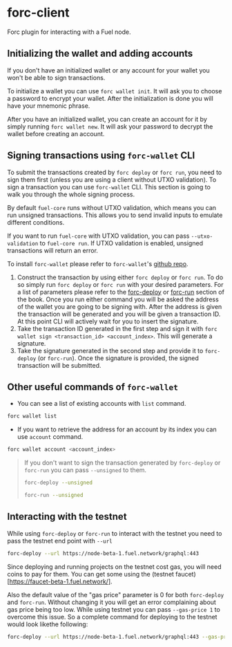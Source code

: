 # forc-client

Forc plugin for interacting with a Fuel node.

## Initializing the wallet and adding accounts

If you don't have an initialized wallet or any account for your wallet you won't be able to sign transactions.

To initialize a wallet you can use `forc wallet init`. It will ask you to choose a password to encrypt your wallet. After the initialization is done you will have your mnemonic phrase.

After you have an initialized wallet, you can create an account for it by simply running `forc wallet new`. It will ask your password to decrypt the wallet before creating an account.

## Signing transactions using `forc-wallet` CLI

To submit the transactions created by `forc deploy` or `forc run`, you need to sign them first (unless you are using a client without UTXO validation). To sign a transaction you can use `forc-wallet` CLI. This section is going to walk you through the whole signing process.

By default `fuel-core` runs without UTXO validation, which means you can run unsigned transactions. This allows you to send invalid inputs to emulate different conditions.

If you want to run `fuel-core` with UTXO validation, you can pass `--utxo-validation` to `fuel-core run`. If UTXO validation is enabled, unsigned transactions will return an error.

To install `forc-wallet` please refer to `forc-wallet`'s [github repo](https://github.com/FuelLabs/forc-wallet#forc-wallet).

1. Construct the transaction by using either `forc deploy` or `forc run`. To do so simply run `forc deploy` or `forc run` with your desired parameters. For a list of parameters please refer to the [forc-deploy](./forc_deploy) or [forc-run](./forc_run) section of the book. Once you run either command you will be asked the address of the wallet you are going to be signing with. After the address is given the transaction will be generated and you will be given a transaction ID. At this point CLI will actively wait for you to insert the signature.
2. Take the transaction ID generated in the first step and sign it with `forc wallet sign <transaction_id> <account_index>`. This will generate a signature.
3. Take the signature generated in the second step and provide it to `forc-deploy` (or `forc-run`). Once the signature is provided, the signed transaction will be submitted.

## Other useful commands of `forc-wallet`

- You can see a list of existing accounts with `list` command.

```sh
forc wallet list
```

- If you want to retrieve the address for an account by its index you can use `account` command.

```sh
forc wallet account <account_index>
```

> If you don't want to sign the transaction generated by `forc-deploy` or `forc-run` you can pass `--unsigned` to them.
>
> ```sh
> forc-deploy --unsigned
> ```
>
> ```sh
> forc-run --unsigned
> ```

## Interacting with the testnet

While using `forc-deploy` or `forc-run` to interact with the testnet you need to pass the testnet end point with `--url`

```sh
forc-deploy --url https://node-beta-1.fuel.network/graphql:443
```

Since deploying and running projects on the testnet cost gas, you will need coins to pay for them. You can get some using the (testnet faucet)[https://faucet-beta-1.fuel.network/]. 

Also the default value of the "gas price" parameter is 0 for both `forc-deploy` and `forc-run`. Without changing it you will get an error complaining about gas price being too low. While using testnet you can pass `--gas-price 1` to overcome this issue. So a complete command for deploying to the testnet would look likethe following:

```sh
forc-deploy --url https://node-beta-1.fuel.network/graphql:443 --gas-price 1
```
